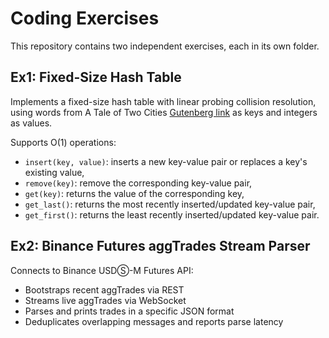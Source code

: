# Coding Exercises

This repository contains two independent exercises, each in its own folder.

## Ex1: Fixed-Size Hash Table

Implements a fixed-size hash table with linear probing collision resolution, using words from A Tale of Two Cities [Gutenberg link](https://www.gutenberg.org/files/98/98-0.txt) as keys and integers as values.

Supports O(1) operations:
- `insert(key, value)`: inserts a new key-value pair or replaces a key's existing value,
- `remove(key)`: remove the corresponding key-value pair,
- `get(key)`: returns the value of the corresponding key,
- `get_last()`: returns the most recently inserted/updated key-value pair,
- `get_first()`: returns the least recently inserted/updated key-value pair.

## Ex2: Binance Futures aggTrades Stream Parser

Connects to Binance USDⓈ-M Futures API:
- Bootstraps recent aggTrades via REST
- Streams live aggTrades via WebSocket
- Parses and prints trades in a specific JSON format
- Deduplicates overlapping messages and reports parse latency